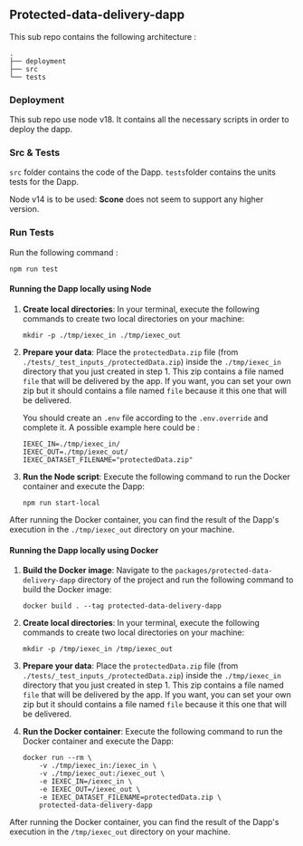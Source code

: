 ## Protected-data-delivery-dapp

This sub repo contains the following architecture :

```
.
├── deployment
├── src
└── tests
```

### Deployment

This sub repo use node v18. It contains all the necessary scripts in order to deploy the dapp.

### Src & Tests

`src` folder contains the code of the Dapp.
`tests`folder contains the units tests for the Dapp.

Node v14 is to be used: **Scone** does not seem to support any higher version.

### Run Tests

Run the following command :

```
npm run test
```

#### Running the Dapp locally using Node

1. **Create local directories**: In your terminal, execute the following commands to create two local directories on your machine:

   ```
   mkdir -p ./tmp/iexec_in ./tmp/iexec_out
   ```

2. **Prepare your data**: Place the `protectedData.zip` file (from `./tests/_test_inputs_/protectedData.zip`) inside the `./tmp/iexec_in` directory that you just created in step 1. This zip contains a file named `file` that will be delivered by the app. If you want, you can set your own zip but it should contains a file named `file` because it this one that will be delivered.

   You should create an `.env` file according to the `.env.override` and complete it. A possible example here could be :

   ```
   IEXEC_IN=./tmp/iexec_in/
   IEXEC_OUT=./tmp/iexec_out/
   IEXEC_DATASET_FILENAME="protectedData.zip"
   ```

3. **Run the Node script**: Execute the following command to run the
   Docker container and execute the Dapp:

   ```
   npm run start-local
   ```

After running the Docker container, you can find the result of the Dapp's execution in the `./tmp/iexec_out` directory on your machine.

#### Running the Dapp locally using Docker

1. **Build the Docker image**: Navigate to the `packages/protected-data-delivery-dapp` directory of the project and run the following command to build the Docker image:

   ```
   docker build . --tag protected-data-delivery-dapp
   ```

2. **Create local directories**: In your terminal, execute the following commands to create two local directories on your machine:

   ```
   mkdir -p /tmp/iexec_in /tmp/iexec_out
   ```

3. **Prepare your data**: Place the `protectedData.zip` file (from `./tests/_test_inputs_/protectedData.zip`) inside the `./tmp/iexec_in` directory that you just created in step 1. This zip contains a file named `file` that will be delivered by the app. If you want, you can set your own zip but it should contains a file named `file` because it this one that will be delivered.

4. **Run the Docker container**: Execute the following command to run the
   Docker container and execute the Dapp:

   ```
   docker run --rm \
       -v ./tmp/iexec_in:/iexec_in \
       -v ./tmp/iexec_out:/iexec_out \
       -e IEXEC_IN=/iexec_in \
       -e IEXEC_OUT=/iexec_out \
       -e IEXEC_DATASET_FILENAME=protectedData.zip \
       protected-data-delivery-dapp
   ```

After running the Docker container, you can find the result of the Dapp's execution in the `/tmp/iexec_out` directory on your machine.
